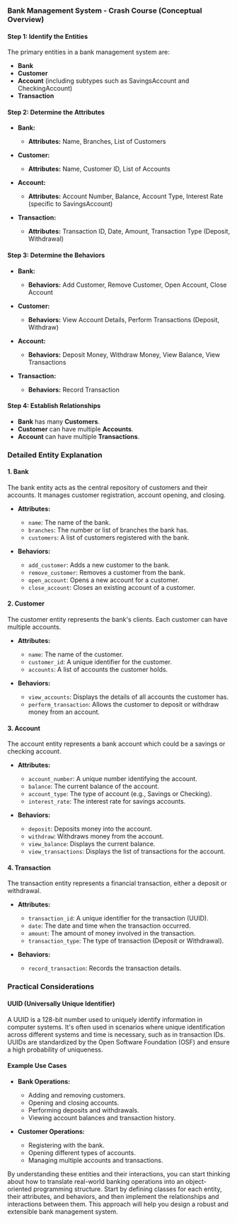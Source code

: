 ### Bank Management System - Crash Course (Conceptual Overview)

#### Step 1: Identify the Entities
The primary entities in a bank management system are:
- **Bank**
- **Customer**
- **Account** (including subtypes such as SavingsAccount and CheckingAccount)
- **Transaction**

#### Step 2: Determine the Attributes

- **Bank:**
  - **Attributes:** Name, Branches, List of Customers

- **Customer:**
  - **Attributes:** Name, Customer ID, List of Accounts

- **Account:**
  - **Attributes:** Account Number, Balance, Account Type, Interest Rate (specific to SavingsAccount)

- **Transaction:**
  - **Attributes:** Transaction ID, Date, Amount, Transaction Type (Deposit, Withdrawal)

#### Step 3: Determine the Behaviors

- **Bank:**
  - **Behaviors:** Add Customer, Remove Customer, Open Account, Close Account

- **Customer:**
  - **Behaviors:** View Account Details, Perform Transactions (Deposit, Withdraw)

- **Account:**
  - **Behaviors:** Deposit Money, Withdraw Money, View Balance, View Transactions

- **Transaction:**
  - **Behaviors:** Record Transaction

#### Step 4: Establish Relationships

- **Bank** has many **Customers**.
- **Customer** can have multiple **Accounts**.
- **Account** can have multiple **Transactions**.

### Detailed Entity Explanation

#### 1. **Bank**
The bank entity acts as the central repository of customers and their accounts. It manages customer registration, account opening, and closing.

- **Attributes:**
  - `name`: The name of the bank.
  - `branches`: The number or list of branches the bank has.
  - `customers`: A list of customers registered with the bank.

- **Behaviors:**
  - `add_customer`: Adds a new customer to the bank.
  - `remove_customer`: Removes a customer from the bank.
  - `open_account`: Opens a new account for a customer.
  - `close_account`: Closes an existing account of a customer.

#### 2. **Customer**
The customer entity represents the bank's clients. Each customer can have multiple accounts.

- **Attributes:**
  - `name`: The name of the customer.
  - `customer_id`: A unique identifier for the customer.
  - `accounts`: A list of accounts the customer holds.

- **Behaviors:**
  - `view_accounts`: Displays the details of all accounts the customer has.
  - `perform_transaction`: Allows the customer to deposit or withdraw money from an account.

#### 3. **Account**
The account entity represents a bank account which could be a savings or checking account.

- **Attributes:**
  - `account_number`: A unique number identifying the account.
  - `balance`: The current balance of the account.
  - `account_type`: The type of account (e.g., Savings or Checking).
  - `interest_rate`: The interest rate for savings accounts.

- **Behaviors:**
  - `deposit`: Deposits money into the account.
  - `withdraw`: Withdraws money from the account.
  - `view_balance`: Displays the current balance.
  - `view_transactions`: Displays the list of transactions for the account.

#### 4. **Transaction**
The transaction entity represents a financial transaction, either a deposit or withdrawal.

- **Attributes:**
  - `transaction_id`: A unique identifier for the transaction (UUID).
  - `date`: The date and time when the transaction occurred.
  - `amount`: The amount of money involved in the transaction.
  - `transaction_type`: The type of transaction (Deposit or Withdrawal).

- **Behaviors:**
  - `record_transaction`: Records the transaction details.

### Practical Considerations

#### UUID (Universally Unique Identifier)
A UUID is a 128-bit number used to uniquely identify information in computer systems. It's often used in scenarios where unique identification across different systems and time is necessary, such as in transaction IDs. UUIDs are standardized by the Open Software Foundation (OSF) and ensure a high probability of uniqueness.

#### Example Use Cases

- **Bank Operations:**
  - Adding and removing customers.
  - Opening and closing accounts.
  - Performing deposits and withdrawals.
  - Viewing account balances and transaction history.

- **Customer Operations:**
  - Registering with the bank.
  - Opening different types of accounts.
  - Managing multiple accounts and transactions.

By understanding these entities and their interactions, you can start thinking about how to translate real-world banking operations into an object-oriented programming structure. Start by defining classes for each entity, their attributes, and behaviors, and then implement the relationships and interactions between them. This approach will help you design a robust and extensible bank management system.